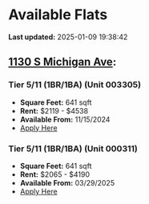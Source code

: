 # Available Flats

**Last updated:** 2025-01-09 19:38:42

## [1130 S Michigan Ave](https://1130smichigan.com/wp-json/floorplans/v1/available-units):
### Tier 5/11 (1BR/1BA) (Unit 003305)
- **Square Feet:** 641 sqft
- **Rent:** $2119 - $4538
- **Available From:** 11/15/2024
- [Apply Here](https://1130smichigan.securecafe.com/onlineleasing/eleven-thirty/oleapplication.aspx?stepname=RentalOptions&myOlePropertyId=638530&FloorPlanID=2321070&UnitID=11312581&header=1)

### Tier 5/11 (1BR/1BA) (Unit 000311)
- **Square Feet:** 641 sqft
- **Rent:** $2065 - $4190
- **Available From:** 03/29/2025
- [Apply Here](https://1130smichigan.securecafe.com/onlineleasing/eleven-thirty/oleapplication.aspx?stepname=RentalOptions&myOlePropertyId=638530&FloorPlanID=2321070&UnitID=11312586&header=1)

